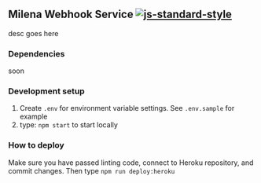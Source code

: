 ## Milena Webhook Service [![js-standard-style](https://img.shields.io/badge/code%20style-standard-brightgreen.svg)](http://standardjs.com)

desc goes here

### Dependencies
soon

### Development setup
1. Create `.env` for environment variable settings. See `.env.sample` for example
2. type: `npm start` to start locally

### How to deploy
Make sure you have passed linting code, connect to Heroku repository, and commit changes. Then type `npm run deploy:heroku`